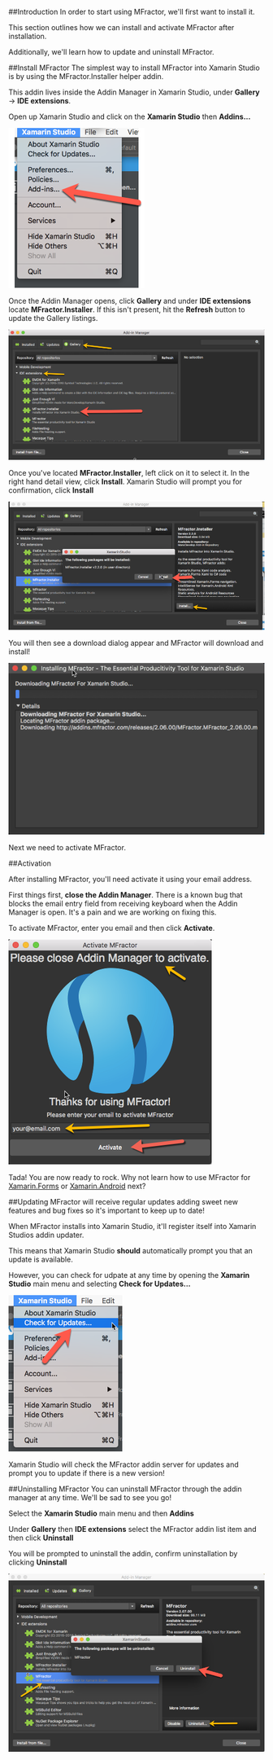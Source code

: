 ##Introduction
In order to start using MFractor, we'll first want to install it.

This section outlines how we can install and activate MFractor after installation.

Additionally, we'll learn how to update and uninstall MFractor.

##Install MFractor
The simplest way to install MFractor into Xamarin Studio is by using the MFractor.Installer helper addin.

This addin lives inside the Addin Manager in Xamarin Studio, under **Gallery** -> **IDE extensions**.

Open up Xamarin Studio and click on the **Xamarin Studio** then **Addins...**

![addin manager location](images/setup/addin-manager-menu.png)

Once the Addin Manager opens, click **Gallery** and under **IDE extensions** locate **MFractor.Installer**. If this isn't present, hit the **Refresh** button to update the Gallery listings.

![addin manager location](images/setup/mfractor-installer-location.png)

Once you've located **MFractor.Installer**, left click on it to select it. In the right hand detail view, click **Install**. Xamarin Studio will prompt you for confirmation, click **Install**

![install mfractor.installer](images/setup/install-mfractor-installer.png)

You will then see a download dialog appear and MFractor will download and install!

![mfractor.installer download window](images/setup/mfractor-installer-download-window.png)

Next we need to activate MFractor.

##Activation

After installing MFractor, you'll need activate it using your email address.

First things first, **close the Addin Manager**. There is a known bug that blocks the email entry field from receiving keyboard when the Addin Manager is open. It's a pain and we are working on fixing this.

To activate MFractor, enter you email and then click **Activate**.

![activation dialog](images/setup/mfractor-activation-dialog.png)

Tada! You are now ready to rock. Why not learn how to use MFractor for [Xamarin.Forms](xamarin-forms/quickstart.md) or [Xamarin.Android](xamarin-android/quickstart.md) next?

##Updating
MFractor will receive regular updates adding sweet new features and bug fixes so it's important to keep up to date!

When MFractor installs into Xamarin Studio, it'll register itself into Xamarin Studios addin updater.

This means that Xamarin Studio **should** automatically prompt you that an update is available.

However, you can check for udpate at any time by opening the **Xamarin Studio** main menu and selecting **Check for Updates...**

![update mfractor](images/setup/update-mfractor.png)

Xamarin Studio will check the MFractor addin server for updates and prompt you to update if there is a new version!

##Uninstalling MFractor
You can uninstall MFractor through the addin manager at any time. We'll be sad to see you go!

Select the **Xamarin Studio** main menu and then **Addins**

Under **Gallery** then **IDE extensions** select the MFractor addin list item and then click **Uninstall**

You will be prompted to uninstall the addin, confirm uninstallation by clicking **Uninstall**

![uninstall mfractor ](images/setup/uninstall-mfractor.png)
